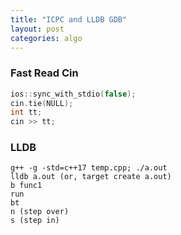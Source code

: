 ```yaml
---
title: "ICPC and LLDB GDB"
layout: post
categories: algo
---
```


### Fast Read Cin
```c++
ios::sync_with_stdio(false);
cin.tie(NULL);
int tt;
cin >> tt;
```

### LLDB
```
g++ -g -std=c++17 temp.cpp; ./a.out
lldb a.out (or, target create a.out)
b func1
run
bt
n (step over)
s (step in)
```